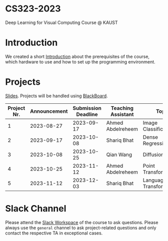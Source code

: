 # CS323-2023
Deep Learning for Visual Computing Course @ KAUST

# Introduction
We created a short [Introduction](introduction.md) about the prerequisites of the course, which hardware to use and how to set up the programming environment.

# Projects
[Slides](https://docs.google.com/presentation/d/190LnSNyeNwOQ9S-cMuw96K5ffOUsIwQGI4VKJz112LE/edit?usp=sharing). Projects will be handled using [BlackBoard](https://blackboard.kaust.edu.sa/).

| Project Nr. | Announcement  | Submission Deadline | Teaching Assistant | Topic                                             | Project Instructions |
| ----------- | ------------- | ------------------- | ------------------ | ------------------------------------------------- | -------------------- |
| 1           | 2023-08-27    | 2023-09-17          | Ahmed Abdelreheem  | Image Classification                              | [Intro](https://github.com/Exception1984/CS323-2023/blob/main/project_1_presentation.pdf) [Download](https://github.com/Exception1984/CS323-2023/blob/main/project_1.zip)                             |
| 2           | 2023-09-17    | 2023-10-08          | Shariq Bhat        | Dense Regression                                  | [Intro](https://github.com/Exception1984/CS323-2023/blob/main/Intro_Project2_Dense_Prediction.pptx) [Download](https://github.com/Exception1984/CS323-2023/blob/main/Project2_Dense_Prediction.zip)   |
| 3           | 2023-10-08    | 2023-10-25          | Qian Wang          | Diffusion                                         |                      |
| 4           | 2023-10-25    | 2023-11-12          | Ahmed Abdelreheem  | Point Transformer                                 |                      |                     
| 5           | 2023-11-12    | 2023-12-03          | Shariq Bhat        | Language/Vision Transformer                       |                      |

# Slack Channel
Please attend the [Slack Workspace](https://join.slack.com/t/cs323-2023/shared_invite/zt-21j3sjvp2-DnE6RzPffgbtUegcDaV~pQ) of the course to ask questions. Please always use the `general` channel to ask project-related questions and only contact the respective TA in exceptional cases.
